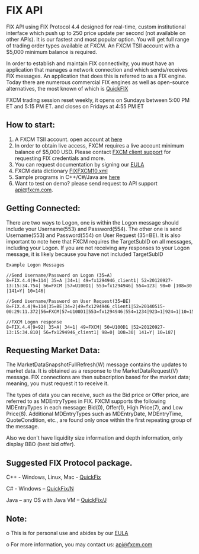# FIX API

FIX API using FIX Protocol 4.4 designed for real-time, custom institutional interface which push up to 250 price update per second (not available on other APIs). It is our fastest and most popular option. You will get full range of trading order types available at FXCM. An FXCM TSII account with a $5,000 minimum balance is required.

In order to establish and maintain FIX connectivity, you must have an application that manages a network connection and which sends/receives FIX messages. An application that does this is referred to as a FIX engine. Today there are numerous commercial FIX engines as well as open-source alternatives, the most known of which is [QuickFIX](http://www.quickfixengine.org/)

FXCM trading session reset weekly, it opens on Sundays between 5:00 PM ET and 5:15 PM ET. and closes on Fridays at 4:55 PM ET

## How to start:
1) A FXCM TSII account. open account at [here](https://www.fxcm.com/uk/algorithmic-trading/api-trading/)
2) In order to obtain live access, FXCM requires a live account minimum balance of $5,000 USD. Please contact [FXCM client support](https://www.fxcm.com/support/contact-client-support/) for requesting FIX credentials and more.
3) You can request documentation by signing our [EULA](https://www.fxcm.com/forms/eula/)
4) FXCM data dictionary [FIXFXCM10.xml](https://apiwiki.fxcorporate.com/api/fix/docs/FIXFXCM10.xml)
5) Sample programs in C++/C#/Java are [here](https://apiwiki.fxcorporate.com/doku.php?id=example_projects)
6) Want to test on demo? please send request to API support api@fxcm.com.

## Getting Connected:
There are two ways to Logon, one is within the Logon message should include your Username(553) and Password(554). The other one is send Username(553) and Password(554) on User Request (35=BE). It is also important to note here that FXCM requires the TargetSubID on all messages, including your Logon. If you are not receiving any responses to your Logon message, it is likely because you have not included TargetSubID

	Example Logon Messages
	
	//Send Username/Password on Logon (35=A)
	8=FIX.4.4|9=114| 35=A |34=1| 49=fx1294946_client1| 52=20120927-13:15:34.754| 56=FXCM |57=U100D1| 553=fx1294946| 554=123| 98=0 |108=30 |141=Y| 10=146|

	//Send Username/Password on User Request(35=BE)
	8=FIX.4.4|9=114|35=BE|34=2|49=fx1294946_client1|52=20140515-00:29:11.372|56=FXCM|57=U100D1|553=fx1294946|554=1234|923=1|924=1|10=150|

	//FXCM Logon response 
	8=FIX.4.4|9=92| 35=A| 34=1| 49=FXCM| 50=U100D1 |52=20120927-13:15:34.810| 56=fx1294946_client1| 98=0| 108=30| 141=Y| 10=187|
  

## Requesting Market Data:
The MarketDataSnapshotFullRefresh(W) message contains the updates to market data. It is obtained as a response to the MarketDataRequest(V) message. FIX connections are then subscription based for the market data; meaning, you must request it to receive it.

The types of data you can receive, such as the Bid price or Offer price, are referred to as MDEntryTypes in FIX. FXCM supports the following MDEntryTypes in each message: Bid(0), Offer(1), High Price(7), and Low Price(8). Additional MDEntryTypes such as MDEntryDate, MDEntryTime, QuoteCondition, etc., are found only once within the first repeating group of the message.

Also we don't have liquidity size information and depth information, only display BBO (best bid offer). 

## Suggested FIX Protocol package.
C++ - Windows, Linux, Mac - <a href="http://www.quickfixengine.org/">QuickFix</a>

C# - Windows – <a href="http://quickfixn.org/">QuickFix/N</a>

Java – any OS with Java VM – <a href="http://www.quickfixj.org/">QuickFix/J</a>

## Note:
o	This is for personal use and abides by our [EULA](https://www.fxcm.com/uk/forms/eula/)

o	For more information, you may contact us: api@fxcm.com
